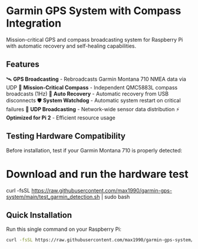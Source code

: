 # Garmin GPS System with Compass Integration

Mission-critical GPS and compass broadcasting system for Raspberry Pi with automatic recovery and self-healing capabilities.

## Features

🛰️ **GPS Broadcasting** - Rebroadcasts Garmin Montana 710 NMEA data via UDP
🧭 **Mission-Critical Compass** - Independent QMC5883L compass broadcasts (1Hz)
🔄 **Auto Recovery** - Automatic recovery from USB disconnects
🛡️ **System Watchdog** - Automatic system restart on critical failures
📡 **UDP Broadcasting** - Network-wide sensor data distribution
⚡ **Optimized for Pi 2** - Efficient resource usage

## Testing Hardware Compatibility

Before installation, test if your Garmin Montana 710 is properly detected:

# Download and run the hardware test
curl -fsSL https://raw.githubusercontent.com/max1990/garmin-gps-system/main/test_garmin_detection.sh | sudo bash


## Quick Installation

Run this single command on your Raspberry Pi:

```bash
curl -fsSL https://raw.githubusercontent.com/max1990/garmin-gps-system/main/install.sh | sudo bash
